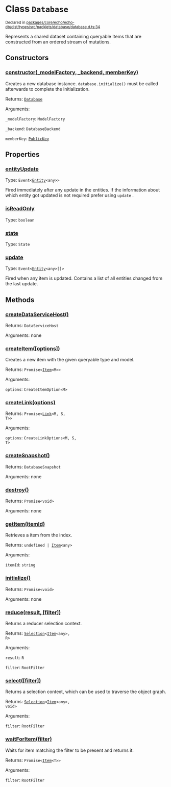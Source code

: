 # Class `Database`
<sub>Declared in [packages/core/echo/echo-db/dist/types/src/packlets/database/database.d.ts:34]()</sub>


Represents a shared dataset containing queryable Items that are constructed from an ordered stream of mutations.

## Constructors
### [constructor(_modelFactory, _backend, memberKey)]()


Creates a new database instance.  `database.initialize()`  must be called afterwards to complete the initialization.

Returns: <code>[Database](/api/@dxos/client/classes/Database)</code>

Arguments: 

`_modelFactory`: <code>ModelFactory</code>

`_backend`: <code>DatabaseBackend</code>

`memberKey`: <code>[PublicKey](/api/@dxos/client/classes/PublicKey)</code>

## Properties
### [entityUpdate]()
Type: <code>Event&lt;[Entity](/api/@dxos/client/classes/Entity)&lt;any&gt;&gt;</code>

Fired immediately after any update in the entities.
If the information about which entity got updated is not required prefer using  `update` .
### [isReadOnly]()
Type: <code>boolean</code>
### [state]()
Type: <code>State</code>
### [update]()
Type: <code>Event&lt;[Entity](/api/@dxos/client/classes/Entity)&lt;any&gt;[]&gt;</code>

Fired when any item is updated.
Contains a list of all entities changed from the last update.

## Methods
### [createDataServiceHost()]()


Returns: <code>DataServiceHost</code>

Arguments: none
### [createItem(\[options\])]()


Creates a new item with the given queryable type and model.

Returns: <code>Promise&lt;[Item](/api/@dxos/client/classes/Item)&lt;M&gt;&gt;</code>

Arguments: 

`options`: <code>CreateItemOption&lt;M&gt;</code>
### [createLink(options)]()


Returns: <code>Promise&lt;[Link](/api/@dxos/client/classes/Link)&lt;M, S, T&gt;&gt;</code>

Arguments: 

`options`: <code>CreateLinkOptions&lt;M, S, T&gt;</code>
### [createSnapshot()]()


Returns: <code>DatabaseSnapshot</code>

Arguments: none
### [destroy()]()


Returns: <code>Promise&lt;void&gt;</code>

Arguments: none
### [getItem(itemId)]()


Retrieves a item from the index.

Returns: <code>undefined | [Item](/api/@dxos/client/classes/Item)&lt;any&gt;</code>

Arguments: 

`itemId`: <code>string</code>
### [initialize()]()


Returns: <code>Promise&lt;void&gt;</code>

Arguments: none
### [reduce(result, \[filter\])]()


Returns a reducer selection context.

Returns: <code>[Selection](/api/@dxos/client/classes/Selection)&lt;[Item](/api/@dxos/client/classes/Item)&lt;any&gt;, R&gt;</code>

Arguments: 

`result`: <code>R</code>

`filter`: <code>RootFilter</code>
### [select(\[filter\])]()


Returns a selection context, which can be used to traverse the object graph.

Returns: <code>[Selection](/api/@dxos/client/classes/Selection)&lt;[Item](/api/@dxos/client/classes/Item)&lt;any&gt;, void&gt;</code>

Arguments: 

`filter`: <code>RootFilter</code>
### [waitForItem(filter)]()


Waits for item matching the filter to be present and returns it.

Returns: <code>Promise&lt;[Item](/api/@dxos/client/classes/Item)&lt;T&gt;&gt;</code>

Arguments: 

`filter`: <code>RootFilter</code>